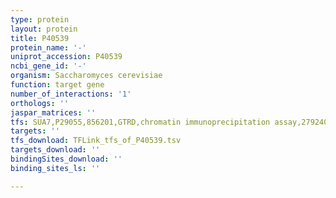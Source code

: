 ```yaml
---
type: protein
layout: protein
title: P40539
protein_name: '-'
uniprot_accession: P40539
ncbi_gene_id: '-'
organism: Saccharomyces cerevisiae
function: target gene
number_of_interactions: '1'
orthologs: ''
jaspar_matrices: ''
tfs: SUA7,P29055,856201,GTRD,chromatin immunoprecipitation assay,27924024%5Buid%5D,No
targets: ''
tfs_download: TFLink_tfs_of_P40539.tsv
targets_download: ''
bindingSites_download: ''
binding_sites_ls: ''

---
```

